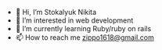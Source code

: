 - 👋 Hi, I’m Stokalyuk Nikita
- 👀 I’m interested in web development
- 🌱 I’m currently learning Ruby/ruby on rails 
- 📫 How to reach me zippo1618@gmail.com

<!---
zippo761/zippo761 is a ✨ special ✨ repository because its `README.md` (this file) appears on your GitHub profile.
You can click the Preview link to take a look at your changes.
--->
